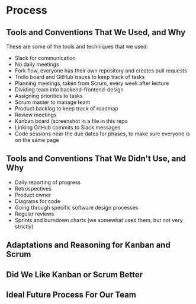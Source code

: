# Process
## Tools and Conventions That We Used, and Why
These are some of the tools and techniques that we used:
- Slack for communication
- No daily meetings
- Fork flow, everyone has their own repository and creates pull requests
- Trello board and GitHub issues to keep track of tasks
- Planning meetings, taken from Scrum, every week after lecture
- Dividing team into backend-frontend-design
- Assigning priorities to tasks
- Scrum master to manage team
- Product backlog to keep track of roadmap 
- Review meetings
- Kanban board (screenshot in a file in this repo
- Linking GitHub commits to Slack messages
- Code sessions near the due dates for phases, to make sure everyone is on the same page

## Tools and Conventions That We Didn't Use, and Why
- Daily reporting of progress
- Retrospectives
- Product owner
- Diagrams for code
- Going through specific software design processes
- Regular reviews
- Sprints and burndown charts (we somewhat used them, but not very strictly)

## Adaptations and Reasoning for Kanban and Scrum


## Did We Like Kanban or Scrum Better


## Ideal Future Process For Our Team
